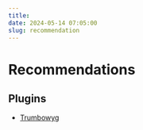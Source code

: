 ```yaml
---
title:
date: 2024-05-14 07:05:00
slug: recommendation
---
```


# Recommendations

## Plugins

- [Trumbowyg](https://github.com/BoidCMS/trumbowyg)



